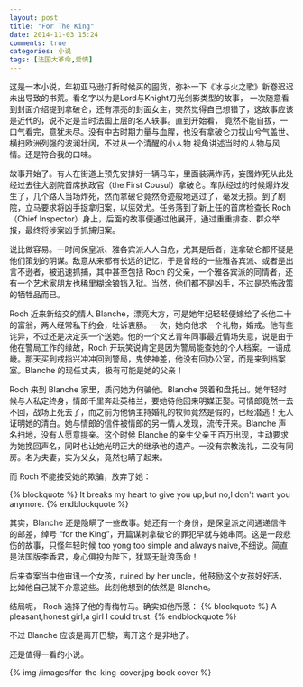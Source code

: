 ```yaml
---
layout: post
title: "For The King"
date: 2014-11-03 15:24
comments: true
categories: 小说 
tags: [法国大革命,爱情]
---
```

这是一本小说，年初亚马逊打折时候买的囤货，弥补一下《冰与火之歌》新卷迟迟未出导致的书荒。看名字以为是Lord与Knight刀光剑影类型的故事，
一次随意看到封面介绍提到拿破仑，还有漂亮的封面女主，突然觉得自己想错了，这故事应该是近代的，说不定是当时法国上层的名人轶事。直到开始看，
竟然不能自拔，一口气看完，意犹未尽。没有中古时期力量与血腥，也没有拿破仑力拔山兮气盖世、横扫欧洲列强的波澜壮阔，不过从一个清醒的小人物
视角讲述当时的人物与风情。还是符合我的口味。
<!--more-->
故事开始了。有人在街道上预先安排好一辆马车，里面装满炸药，妄图炸死从此处经过去往大剧院首席执政官（the First Cousul）拿破仑。车队经过的时候爆炸发生了，几个路人当场炸死，然而拿破仑竟然奇迹般地逃过了，毫发无损。到了剧院，立马要求将凶手捉拿归案，以惩效尤。任务落到了新上任的首席检查长
Roch（Chief Inspector）身上，后面的故事便通过他展开，通过重重排查、群众举报，最终将涉案凶手抓捕归案。

说比做容易。一时间保皇派、雅各宾派人人自危，尤其是后者，连拿破仑都怀疑是他们策划的阴谋。敌意从来都有长远的记忆，于是曾经的一些雅各宾派、或者是出言不逊者，被迅速抓捕，其中甚至包括 Roch 的父亲，一个雅各宾派的同情者，还有一个艺术家朋友也稀里糊涂锒铛入狱。当然，他们都不是凶手，不过是恐怖政策的牺牲品而已。

Roch 近来新结交的情人 Blanche，漂亮大方，可是她年纪轻轻便嫁给了长他二十的富翁，两人经常私下约会，吐诉衷肠。一次，她向他求一个礼物，婚戒。他有些诧异，不过还是决定买一个送她。他的一个文艺青年同事最近情场失意，说是由于他在警局工作的缘故，Roch 开玩笑说肯定是因为警局能查她的个人档案。一语成畿。那天买到戒指兴冲冲回到警局，鬼使神差，他没有回办公室，而是来到档案室。Blanche 的现任丈夫，极有可能是她的父亲！

Roch 来到 Blanche 家里，质问她为何骗他。Blanche 哭着和盘托出。她年轻时候与人私定终身，情郎千里奔赴英格兰，要她待他回来明媒正娶。可情郎竟然一去不回，战场上死去了，而之前为他俩主持婚礼的牧师竟然是假的，已经潜逃！无人证明她的清白。她与情郎的信件被情郎的另一情人发现，流传开来。Blanche 声名扫地，没有人愿意提亲。这个时候 Blanche 的亲生父亲王百万出现，主动要求为她挽回声名，同时也让她光明正大的继承他的遗产。一没有宗教洗礼，二没有同房。名为夫妻，实为父女，竟然也瞒了起来。

而 Roch 不能接受她的欺骗，放弃了她：

{% blockquote %}
It breaks my heart to give you up,but no,I don't want you anymore.
{% endblockquote %}

其实，Blanche 还是隐瞒了一些故事。她还有一个身份，是保皇派之间通递信件的邮差，绰号 “for the King”，开篇谋刺拿破仑的罪犯早就与她串同。这是一段悲伤的故事，只怪年轻时候 too yong too simple and always naive,不细说。简直是法国版李香君，身心俱投为陛下，犹骂无耻浪荡命！

后来查案当中他审讯一个女孩，ruined by her uncle，他鼓励这个女孩好好活，比如他自己就不介意这些。此刻他想到的依然是 Blanche。

结局呢， Roch 选择了他的青梅竹马。确实如他所愿：
{% blockquote %}
A pleasant,honest girl,a girl I could trust.
{% endblockquote %}

不过 Blanche 应该是离开巴黎，离开这个是非地了。

还是值得一看的小说。

{% img /images/for-the-king-cover.jpg book cover %}


